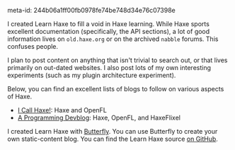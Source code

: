 meta-id: 244b06a1ff00fb0978fe74be748d34e76c07398e

I created Learn Haxe to fill a void in Haxe learning. While Haxe sports excellent documentation (specifically, the API sections), a lot of good information lives on `old.haxe.org` or on the archived `nabble` forums. This confuses people.

I plan to post content on anything that isn't trivial to search out, or that lives primarily on out-dated websites. I also post lots of my own interesting experiments (such as my plugin architecture experiment).

Below, you can find an excellent lists of blogs to follow on various aspects of Haxe.

- [I Call Haxe!](http://player03.com/): Haxe and OpenFL
- [A Programming Devblog](http://coinflipstudios.com/devblog/): Haxe, OpenFL, and HaxeFlixel

I created Learn Haxe with [Butterfly](https://github.com/ashes999/butterfly). You can use Butterfly to create your own static-content blog. You can find the Learn Haxe source [on GitHub](https://github.com/ashes999/learnhaxe).
